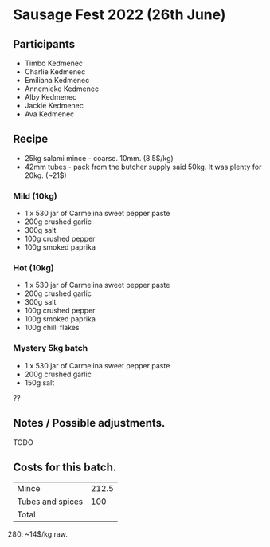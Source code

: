 # Sausage Fest 2022 (26th June)

<!-- [Photos](https://photos.app.goo.gl/er1ibk7vPQDHqpiJ9) -->

## Participants

* Timbo Kedmenec
* Charlie Kedmenec
* Emiliana Kedmenec
* Annemieke Kedmenec
* Alby Kedmenec
* Jackie Kedmenec
* Ava Kedmenec

## Recipe

* 25kg salami mince - coarse.  10mm.  (8.5$/kg)
* 42mm tubes - pack from the butcher supply said 50kg.  It was plenty for 20kg. (~21$)

### Mild (10kg)

* 1 x 530 jar of Carmelina sweet pepper paste
* 200g crushed garlic
* 300g salt
* 100g crushed pepper
* 100g smoked paprika

### Hot (10kg)

* 1 x 530 jar of Carmelina sweet pepper paste
* 200g crushed garlic
* 300g salt
* 100g crushed pepper
* 100g smoked paprika
* 100g chilli flakes

### Mystery 5kg batch

* 1 x 530 jar of Carmelina sweet pepper paste
* 200g crushed garlic
* 150g salt

??

## Notes / Possible adjustments.

TODO

## Costs for this batch.

|   |   |
|---|---|
| Mince  | 212.5  |
| Tubes and spices  |  100 |
| Total |

280.  ~14$/kg raw.
